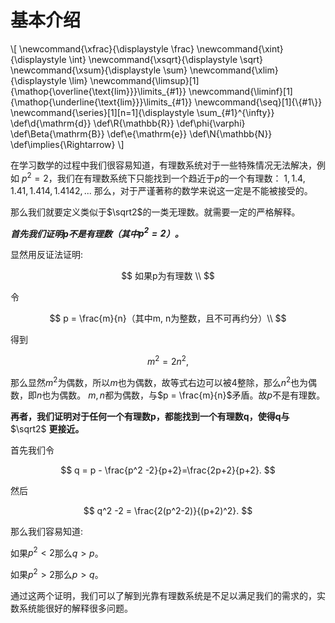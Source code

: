 # 基本介绍

<div class="hidden-latex">
\[
\newcommand{\xfrac}{\displaystyle \frac}
\newcommand{\xint}{\displaystyle \int}
\newcommand{\xsqrt}{\displaystyle \sqrt}
\newcommand{\xsum}{\displaystyle \sum}
\newcommand{\xlim}{\displaystyle \lim}
\newcommand{\limsup}[1]{\mathop{\overline{\text{lim}}}\limits_{#1}}
\newcommand{\liminf}[1]{\mathop{\underline{\text{lim}}}\limits_{#1}}
\newcommand{\seq}[1]{\{#1\}}
\newcommand{\series}[1][n=1]{\displaystyle \sum_{#1}^{\infty}}
\def\d{\mathrm{d}}
\def\R{\mathbb{R}}
\def\phi{\varphi}
\def\Beta{\mathrm{B}}
\def\e{\mathrm{e}}
\def\N{\mathbb{N}}
\def\implies{\Rightarrow}
\]
</div>

在学习数学的过程中我们很容易知道，有理数系统对于一些特殊情况无法解决，例如 $p^2 = 2$，我们在有理数系统下只能找到一个趋近于$p$的一个有理数：
$1, 1.4, 1.41, 1.414, 1.4142, ...$ 那么，对于严谨著称的数学来说这一定是不能被接受的。

那么我们就要定义类似于$\sqrt2$的一类无理数。就需要一定的严格解释。

***首先我们证明p不是有理数（其中$p^2 = 2$）。***

显然用反证法证明:

$$
如果p为有理数 \\
$$

令

$$
p = \frac{m}{n}（其中m, n为整数，且不可再约分）\\
$$

得到

$$
m^2 = 2n^2,
$$

那么显然$m^2$为偶数，所以$m$也为偶数，故等式右边可以被$4$整除，那么$n^2$也为偶数，即$n$也为偶数。
$m, n$都为偶数，与$p = \frac{m}{n}$矛盾。故$p$不是有理数。

**再者，我们证明对于任何一个有理数p，都能找到一个有理数q，使得q与**  $\sqrt2$  **更接近。**

首先我们令

$$
q = p - \frac{p^2 -2}{p+2}=\frac{2p+2}{p+2}.
$$

然后

$$
q^2 -2 = \frac{2(p^2-2)}{(p+2)^2}.
$$

那么我们容易知道: 

如果$p^2<2$那么$q>p$。

如果$p^2>2$那么$p>q$。

通过这两个证明，我们可以了解到光靠有理数系统是不足以满足我们的需求的，实数系统能很好的解释很多问题。